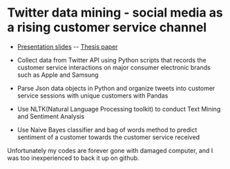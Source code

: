 # Twitter data mining - social media as a rising customer service channel 

- [Presentation slides](https://github.com/SirongHuang/Twitter-data-mining/blob/master/Thesis%20presentation-SirongHuang.pdf)  -- [Thesis paper](https://github.com/RongSH/Twitter-data-mining/blob/master/TwitterDataMining.pdf) 

- Collect data from Twitter API using Python scripts that records the customer service interactions on major consumer electronic brands such as Apple and Samsung
- Parse Json data objects in Python and organize tweets into customer service sessions with unique customers with Pandas
- Use NLTK(Natural Language Processing toolkit) to conduct Text Mining and Sentiment Analysis 
- Use Naive Bayes classifier and bag of words method to predict sentiment of a customer towards the customer service received

Unfortunately my codes are forever gone with damaged computer, and I was too inexperienced to back it up on github.
